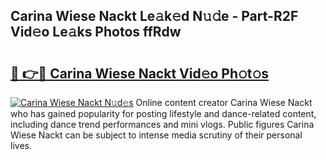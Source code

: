 ## Carina Wiese Nackt Le𝚊k𝚎d N𝚞𝚍e - Part-R2F Vid𝚎o Le𝚊ks Photos ffRdw

# <h2><a href="http://fb510r7.evod.top/?m=Carina+Wiese+Nackt">🔗 👉🔴 Carina Wiese Nackt Vid𝚎o Ph𝚘t𝚘s</a></h2>

[![Carina Wiese Nackt N𝚞d𝚎s](https://i.imgur.com/8V9OHl7.gif)](http://fb510r7.evod.top/?m=Carina+Wiese+Nackt)
Online content creator Carina Wiese Nackt who has gained popularity for posting lifestyle and dance-related content, including dance trend performances and mini vlogs. Public figures Carina Wiese Nackt can be subject to intense media scrutiny of their personal lives. 
